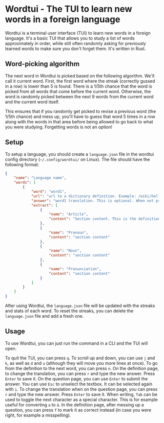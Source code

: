 # Wordtui - The TUI to learn new words in a foreign language
Wordtui is a terminal user interface (TUI) to learn new words in a foreign language. It's a basic TUI that allows you to study a list of words approximately in order, while still often randomly asking for previously learned words to make sure you don't forget them. It's written in Rust.

## Word-picking algorithm
The next word in Wordtui is picked based on the following algorithm. We'll call it current word.
First, the first word where the streak (correctly gussed in a row) is lower than 5 is found.
There is a 1/5th chance that the word is picked from all words that come before the current word.
Otherwise, the word is randomly picked between the next 9 words from the current word and the current word itself.

This ensures that if you randomly get picked to revise a previous word (the 1/5th chance) and mess up, you'll have to guess that word 5 times in a row along with the words in that area before being allowed to go back to what you were studying. Forgetting words is not an option!

## Setup
To setup a language, you should create a `language.json` file in the wordtui config directory (`~/.config/wordtui/` on Linux). The file should have the following format:
```json
{
    "name": "Language name",
    "words": [
        {
            "word": "word1",
            "url": "url to a dictionary definition. Example: /wiki/hello#English",
            "answer": "word1 translation. This is optional. When not provided, the first time you see the word, you'll be asked to provide the translation after seeing the definition (included below in the extract).",
            "extract": [
                {
                    "name": "Article",
                    "content": "Section content. This is the definition that will be shown to the user when they mess up or when first defining the translation. For subsections, they can be wrapped ==== like this ====. Those will be shown in red. Empty lines will not be shown."
                },
                {
                    "name": "Pronoun",
                    "content": "section content"
                },
                {
                    "name": "Noun",
                    "content": "section content"
                },
                {
                    "name": "Pronunciation",
                    "content": "section content"
                }
            ]
        }
    ]
}
```

After using Wordtui, the `language.json` file will be updated with the streaks and stats of each word. To reset the streaks, you can delete the `language.json` file and add a fresh one.

## Usage
To use Wordtui, you can just run the command in a CLI and the TUI will open.

To quit the TUI, you can press `q`.
To scroll up and down, you can use `j` and `k`, as well as `d` and `u` (although they will move you more lines at once).
To go from the definition to the next word, you can press `n`.
On the definition page, to change the translation, you can press `r` and type the new answer. Press `Enter` to save it.
On the question page, you can use `Enter` to submit the answer. You can use `Esc` to unselect the textbox. It can be selected again with `i`. To change the translation when on the question page, you can press `r` and type the new answer. Press `Enter` to save it.
When writing, `Tab` can be used to toggle the next character as a special character. This is for example useful for converting `a` to `ä`.
In the definition page, after messing up a question, you can press `f` to mark it as correct instead (in case you were right, for example a misspelling).

